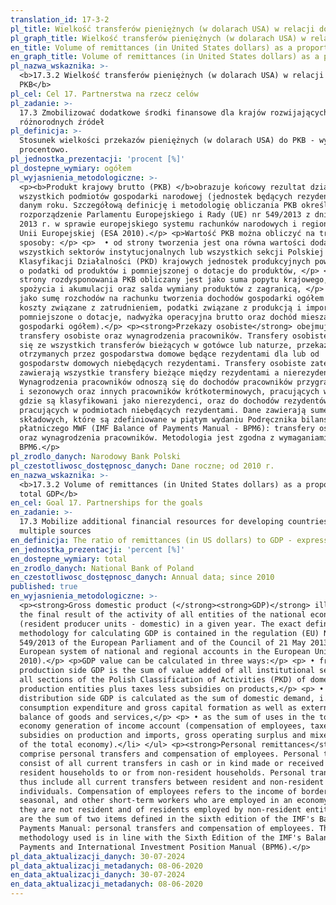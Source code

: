 ```yaml
---
translation_id: 17-3-2
pl_title: Wielkość transferów pieniężnych (w dolarach USA) w relacji do PKB
pl_graph_title: Wielkość transferów pieniężnych (w dolarach USA) w relacji do PKB
en_title: Volume of remittances (in United States dollars) as a proportion of total GDP
en_graph_title: Volume of remittances (in United States dollars) as a proportion of total GDP
pl_nazwa_wskaznika: >-
  <b>17.3.2 Wielkość transferów pieniężnych (w dolarach USA) w relacji do
  PKB</b>
pl_cel: Cel 17. Partnerstwa na rzecz celów
pl_zadanie: >-
  17.3 Zmobilizować dodatkowe środki finansowe dla krajów rozwijających się z
  różnorodnych źródeł
pl_definicja: >-
  Stosunek wielkości przekazów pieniężnych (w dolarach USA) do PKB - wyrażony
  procentowo.
pl_jednostka_prezentacji: 'procent [%]'
pl_dostepne_wymiary: ogółem
pl_wyjasnienia_metodologiczne: >-
  <p><b>Produkt krajowy brutto (PKB) </b>obrazuje końcowy rezultat działalności
  wszystkich podmiotów gospodarki narodowej (jednostek będących rezydentami) w
  danym roku. Szczegółową definicję i metodologię obliczania PKB określa
  rozporządzenie Parlamentu Europejskiego i Rady (UE) nr 549/2013 z dnia 21 maja
  2013 r. w sprawie europejskiego systemu rachunków narodowych i regionalnych w
  Unii Europejskiej (ESA 2010).</p> <p>Wartość PKB można obliczyć na trzy
  sposoby: </p> <p>  • od strony tworzenia jest ona równa wartości dodanej
  wszystkich sektorów instytucjonalnych lub wszystkich sekcji Polskiej
  Klasyfikacji Działalności (PKD) krajowych jednostek produkcyjnych powiększonej
  o podatki od produktów i pomniejszonej o dotacje do produktów, </p> <p>  • od
  strony rozdysponowania PKB obliczany jest jako suma popytu krajowego, tj.
  spożycia i akumulacji oraz salda wymiany produktów z zagranicą, </p> <p>  •
  jako sumę rozchodów na rachunku tworzenia dochodów gospodarki ogółem (a więc
  koszty związane z zatrudnieniem, podatki związane z produkcją i importem
  pomniejszone o dotacje, nadwyżka operacyjna brutto oraz dochód mieszany
  gospodarki ogółem).</p> <p><strong>Przekazy osobiste</strong> obejmują
  transfery osobiste oraz wynagrodzenia pracowników. Transfery osobiste składają
  się ze wszystkich transferów bieżących w gotówce lub naturze, przekazanych lub
  otrzymanych przez gospodarstwa domowe będące rezydentami dla lub od
  gospodarstw domowych niebędących rezydentami. Transfery osobiste zatem
  zawierają wszystkie transfery bieżące między rezydentami a nierezydentami.
  Wynagrodzenia pracowników odnoszą się do dochodów pracowników przygranicznych
  i sezonowych oraz innych pracowników krótkoterminowych, pracujących w kraju,
  gdzie są klasyfikowani jako nierezydenci, oraz do dochodów rezydentów
  pracujących w podmiotach niebędących rezydentami. Dane zawierają sumę dwóch
  składowych, które są zdefiniowane w piątym wydaniu Podręcznika bilansu
  płatniczego MWF (IMF Balance of Payments Manual - BPM6): transfery osobiste
  oraz wynagrodzenia pracowników. Metodologia jest zgodna z wymaganiami
  BPM6.</p>
pl_zrodlo_danych: Narodowy Bank Polski
pl_czestotliwosc_dostępnosc_danych: Dane roczne; od 2010 r.
en_nazwa_wskaznika: >-
  <b>17.3.2 Volume of remittances (in United States dollars) as a proportion of
  total GDP</b>
en_cel: Goal 17. Partnerships for the goals
en_zadanie: >-
  17.3 Mobilize additional financial resources for developing countries from
  multiple sources
en_definicja: The ratio of remittances (in US dollars) to GDP - expressed as a percentage.
en_jednostka_prezentacji: 'percent [%]'
en_dostepne_wymiary: total
en_zrodlo_danych: National Bank of Poland
en_czestotliwosc_dostępnosc_danych: Annual data; since 2010
published: true
en_wyjasnienia_metodologiczne: >-
  <p><strong>Gross domestic product (</strong><strong>GDP)</strong> illustrates
  the final result of the activity of all entities of the national economy
  (resident producer units - domestic) in a given year. The exact definition and
  methodology for calculating GDP is contained in the regulation (EU) No
  549/2013 of the European Parliament and of the Council of 21 May 2013 on the
  European system of national and regional accounts in the European Union (ESA
  2010).</p> <p>GDP value can be calculated in three ways:</p> <p> • from the
  production side GDP is the sum of value added of all institutional sectors or
  all sections of the Polish Classification of Activities (PKD) of domestic
  production entities plus taxes less subsidies on products,</p> <p> • from the
  distribution side GDP is calculated as the sum of domestic demand, i.e. final
  consumption expenditure and gross capital formation as well as external
  balance of goods and services,</p> <p> • as the sum of uses in the total
  economy generation of income account (compensation of employees, taxes less
  subsidies on production and imports, gross operating surplus and mixed income
  of the total economy).</li> </ul> <p><strong>Personal remittances</strong>
  comprise personal transfers and compensation of employees. Personal transfers
  consist of all current transfers in cash or in kind made or received by
  resident households to or from non-resident households. Personal transfers
  thus include all current transfers between resident and non-resident
  individuals. Compensation of employees refers to the income of border,
  seasonal, and other short-term workers who are employed in an economy where
  they are not resident and of residents employed by non-resident entities. Data
  are the sum of two items defined in the sixth edition of the IMF's Balance of
  Payments Manual: personal transfers and compensation of employees. The
  methodology used is in line with the Sixth Edition of the IMF's Balance of
  Payments and International Investment Position Manual (BPM6).</p>
pl_data_aktualizacji_danych: 30-07-2024
pl_data_aktualizacji_metadanych: 08-06-2020
en_data_aktualizacji_danych: 30-07-2024
en_data_aktualizacji_metadanych: 08-06-2020
---
```

